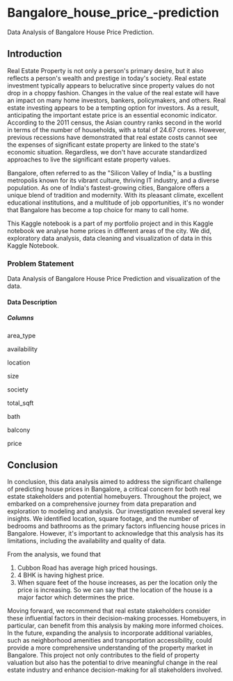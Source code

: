 # Bangalore_house_price_-prediction
Data Analysis of Bangalore House Price Prediction.


## Introduction
Real Estate Property is not only a person's primary desire, but it also reflects a person's wealth and prestige in today's society. Real estate investment typically appears to belucrative since property values do not drop in a choppy fashion. Changes in the value of the real estate will have an impact on many home investors, bankers, policymakers, and others. Real estate investing appears to be a tempting option for investors. As a result, anticipating the important estate price is an essential economic indicator. According to the 2011 census, the Asian country ranks second in the world in terms of the number of households, with a total of 24.67 crores. However, previous recessions have demonstrated that real estate costs cannot see the expenses of significant estate property are linked to the state's economic situation. Regardless, we don't have accurate standardized approaches to live the significant estate property values.

Bangalore, often referred to as the "Silicon Valley of India," is a bustling metropolis known for its vibrant culture, thriving IT industry, and a diverse population. As one of India's fastest-growing cities, Bangalore offers a unique blend of tradition and modernity. With its pleasant climate, excellent educational institutions, and a multitude of job opportunities, it's no wonder that Bangalore has become a top choice for many to call home.

This Kaggle notebook is a part of my portfolio project and in this Kaggle notebook we analyse home prices in different areas of the city. We did, exploratory data analysis, data cleaning and visualization of data in this Kaggle Notebook.

### Problem Statement
Data Analysis of Bangalore House Price Prediction and visualization of the data.

#### Data Description
##### Columns
area_type

availability

location

size

society

total_sqft

bath

balcony

price

## Conclusion
In conclusion, this data analysis aimed to address the significant challenge of predicting house prices in Bangalore, a critical concern for both real estate stakeholders and potential homebuyers. Throughout the project, we embarked on a comprehensive journey from data preparation and exploration to modeling and analysis. Our investigation revealed several key insights. We identified location, square footage, and the number of bedrooms and bathrooms as the primary factors influencing house prices in Bangalore. However, it's important to acknowledge that this analysis has its limitations, including the availability and quality of data.

From the analysis, we found that

1. Cubbon Road has average high priced housings.
2. 4 BHK is having highest price.
3. When square feet of the house increases, as per the location only the price is increasing. So we can say that the location of the house is a major factor which determines the price.
   
Moving forward, we recommend that real estate stakeholders consider these influential factors in their decision-making processes. Homebuyers, in particular, can benefit from this analysis by making more informed choices. In the future, expanding the analysis to incorporate additional variables, such as neighborhood amenities and transportation accessibility, could provide a more comprehensive understanding of the property market in Bangalore. This project not only contributes to the field of property valuation but also has the potential to drive meaningful change in the real estate industry and enhance decision-making for all stakeholders involved.

